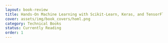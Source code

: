 ```yaml
---
layout: book-review
title: Hands-On Machine Learning with Scikit-Learn, Keras, and TensorFlow
cover: assets/img/book_covers/homl.png
category: Technical Books
status: Currently Reading
order: 1
---
```

